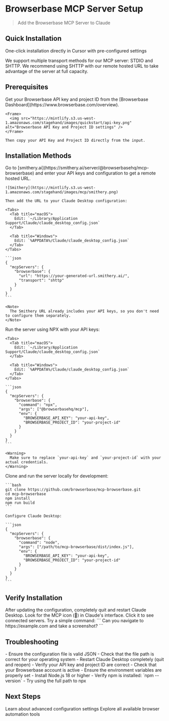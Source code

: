 # Browserbase MCP Server Setup

> Add the Browserbase MCP Server to Claude

## Quick Installation

<Card title="Install with Cursor" icon="arrow-pointer" href="cursor://anysphere.cursor-deeplink/mcp/install?name=browserbase&config=eyJjb21tYW5kIjoibnB4IEBicm93c2VyYmFzZWhxL21jcCIsImVudiI6eyJCUk9XU0VSQkFTRV9BUElfS0VZIjoiIiwiQlJPV1NFUkJBU0VfUFJPSkVDVF9JRCI6IiIsIkdFTUlOSV9BUElfS0VZIjoiIn19">
  One-click installation directly in Cursor with pre-configured settings
</Card>

We support multiple transport methods for our MCP server: STDIO and SHTTP. We recommend using SHTTP with our remote hosted URL to take advantage of the server at full capacity.

## Prerequisites

<Steps>
  <Step title="Get your Browserbase credentials">
    Get your Browserbase API key and project ID from the [Browserbase Dashboard](https://www.browserbase.com/overview).

    <Frame>
      <img src="https://mintlify.s3.us-west-1.amazonaws.com/stagehand/images/quickstart/api-key.png" alt="Browserbase API Key and Project ID settings" />
    </Frame>

    Then copy your API Key and Project ID directly from the input.
  </Step>
</Steps>

## Installation Methods

<Tabs>
  <Tab title="Remote URL (SHTTP)">
    Go to [smithery.ai](https://smithery.ai/server/@browserbasehq/mcp-browserbase) and enter your API keys and configuration to get a remote hosted URL.

    ![Smithery](https://mintlify.s3.us-west-1.amazonaws.com/stagehand/images/mcp/smithery.png)

    Then add the URL to your Claude Desktop configuration:

    <Tabs>
      <Tab title="macOS">
        Edit: `~/Library/Application Support/Claude/claude_desktop_config.json`
      </Tab>
      
      <Tab title="Windows">
        Edit: `%APPDATA%/Claude/claude_desktop_config.json`
      </Tab>
    </Tabs>

    ```json
    {
      "mcpServers": {
        "browserbase": {
          "url": "https://your-generated-url.smithery.ai/",
          "transport": "shttp"
        }
      }
    }
    ```

    <Note>
      The Smithery URL already includes your API keys, so you don't need to configure them separately.
    </Note>
  </Tab>

  <Tab title="NPX (STDIO)">
    Run the server using NPX with your API keys:

    <Tabs>
      <Tab title="macOS">
        Edit: `~/Library/Application Support/Claude/claude_desktop_config.json`
      </Tab>
      
      <Tab title="Windows">
        Edit: `%APPDATA%/Claude/claude_desktop_config.json`
      </Tab>
    </Tabs>

    ```json
    {
      "mcpServers": {
        "browserbase": {
          "command": "npx",
          "args": ["@browserbasehq/mcp"],
          "env": {
            "BROWSERBASE_API_KEY": "your-api-key",
            "BROWSERBASE_PROJECT_ID": "your-project-id"
          }
        }
      }
    }
    ```

    <Warning>
      Make sure to replace `your-api-key` and `your-project-id` with your actual credentials.
    </Warning>
  </Tab>

  <Tab title="Local Development">
    Clone and run the server locally for development:

    ```bash
    git clone https://github.com/browserbase/mcp-browserbase.git
    cd mcp-browserbase
    npm install
    npm run build
    ```

    Configure Claude Desktop:

    ```json
    {
      "mcpServers": {
        "browserbase": {
          "command": "node",
          "args": ["/path/to/mcp-browserbase/dist/index.js"],
          "env": {
            "BROWSERBASE_API_KEY": "your-api-key",
            "BROWSERBASE_PROJECT_ID": "your-project-id"
          }
        }
      }
    }
    ```
  </Tab>
</Tabs>

## Verify Installation

<Steps>
  <Step title="Restart Claude Desktop">
    After updating the configuration, completely quit and restart Claude Desktop.
  </Step>

  <Step title="Check MCP Connection">
    Look for the MCP icon (🔌) in Claude's interface. Click it to see connected servers.
  </Step>

  <Step title="Test the Integration">
    Try a simple command:
    ```
    Can you navigate to https://example.com and take a screenshot?
    ```
  </Step>
</Steps>

## Troubleshooting

<AccordionGroup>
  <Accordion title="Server not showing up in Claude">
    - Ensure the configuration file is valid JSON
    - Check that the file path is correct for your operating system
    - Restart Claude Desktop completely (quit and reopen)
  </Accordion>

  <Accordion title="Authentication errors">
    - Verify your API key and project ID are correct
    - Check that your Browserbase account is active
    - Ensure the environment variables are properly set
  </Accordion>

  <Accordion title="NPX command not found">
    - Install Node.js 18 or higher
    - Verify npm is installed: `npm --version`
    - Try using the full path to npx
  </Accordion>
</AccordionGroup>

## Next Steps

<CardGroup cols={2}>
  <Card title="Configuration Options" icon="sliders" href="./configuration">
    Learn about advanced configuration settings
  </Card>

  <Card title="Available Tools" icon="wrench" href="./tools">
    Explore all available browser automation tools
  </Card>
</CardGroup>